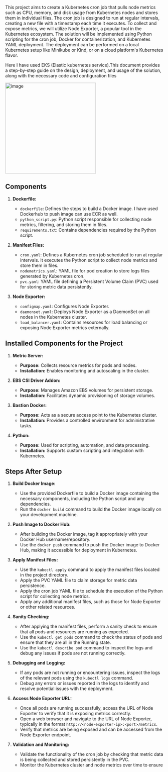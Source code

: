 This project aims to create a Kubernetes cron job that pulls node metrics such as CPU, memory, and disk usage from Kubernetes nodes and stores them in individual files. The cron job is designed to run at regular intervals,
creating a new file with a timestamp each time it executes. To collect and expose metrics, we will utilize Node Exporter, a popular tool in the Kubernetes ecosystem. The solution will be implemented using Python scripting for the cron job, Docker for containerization, and Kubernetes YAML deployment. The deployment can be performed on a local Kubernetes setup like Minikube or Kind, or on a cloud platform's Kubernetes flavor.

Here I have used EKS (Elastic kubernetes service).This document provides a step-by-step guide on the design, deployment, and usage of the solution, along with the necessary code and configuration files

<img width="289" alt="image" src="https://github.com/ali509/EKS-node-metrics-analysis/assets/39634565/93518bb0-7d43-468b-a271-ae9ede4fb7f5">

## Components

1. **Dockerfile:**
   - `dockerfile`: Defines the steps to build a Docker image. I have used Dockerhub to push image can use ECR as well.
   - `python_script.py`: Python script responsible for collecting node metrics, filtering, and storing them in files.
   - `requirements.txt`: Contains dependencies required by the Python script.

2. **Manifest Files:**
   - `cron.yaml`: Defines a Kubernetes cron job scheduled to run at regular intervals. It executes the Python script to collect node metrics and store them in files.
   - `nodemetrics.yaml`: YAML file for pod creation to store logs files generated by Kubernetes cron.
   - `pvc.yaml`: YAML file defining a Persistent Volume Claim (PVC) used for storing metric data persistently.

3. **Node Exporter:**
   - `configmap.yaml`: Configures Node Exporter.
   - `daemonset.yaml`: Deploys Node Exporter as a DaemonSet on all nodes in the Kubernetes cluster.
   - `load_balancer.yaml`: Contains resources for load balancing or exposing Node Exporter metrics externally.

## Installed Components for the Project

1. **Metric Server:**
   - **Purpose:** Collects resource metrics for pods and nodes.
   - **Installation:** Enables monitoring and autoscaling in the cluster.

2. **EBS CSI Driver Addon:**
   - **Purpose:** Manages Amazon EBS volumes for persistent storage.
   - **Installation:** Facilitates dynamic provisioning of storage volumes.

3. **Bastion Docker:**
   - **Purpose:** Acts as a secure access point to the Kubernetes cluster.
   - **Installation:** Provides a controlled environment for administrative tasks.

4. **Python:**
   - **Purpose:** Used for scripting, automation, and data processing.
   - **Installation:** Supports custom scripting and integration with Kubernetes.

## Steps After Setup

1. **Build Docker Image:**
   - Use the provided Dockerfile to build a Docker image containing the necessary components, including the Python script and any dependencies.
   - Run the `docker build` command to build the Docker image locally on your development machine.

2. **Push Image to Docker Hub:**
   - After building the Docker image, tag it appropriately with your Docker Hub username/repository.
   - Use the `docker push` command to push the Docker image to Docker Hub, making it accessible for deployment in Kubernetes.

3. **Apply Manifest Files:**
   - Use the `kubectl apply` command to apply the manifest files located in the project directory.
   - Apply the PVC YAML file to claim storage for metric data persistence.
   - Apply the cron job YAML file to schedule the execution of the Python script for collecting node metrics.
   - Apply any additional manifest files, such as those for Node Exporter or other related resources.

4. **Sanity Checking:**
   - After applying the manifest files, perform a sanity check to ensure that all pods and resources are running as expected.
   - Use the `kubectl get pods` command to check the status of pods and ensure that they are all in the Running state.
   - Use the `kubectl describe pod` command to inspect the logs and debug any issues if pods are not running correctly.

5. **Debugging and Logging:**
   - If any pods are not running or encountering issues, inspect the logs of the relevant pods using the `kubectl logs` command.
   - Debug any errors or issues reported in the logs to identify and resolve potential issues with the deployment.

6. **Access Node Exporter URL:**
   - Once all pods are running successfully, access the URL of Node Exporter to verify that it is exposing metrics correctly.
   - Open a web browser and navigate to the URL of Node Exporter, typically in the format `http://<node-exporter-ip>:<port>/metrics`.
   - Verify that metrics are being exposed and can be accessed from the Node Exporter endpoint.

7. **Validation and Monitoring:**
   - Validate the functionality of the cron job by checking that metric data is being collected and stored persistently in the PVC.
   - Monitor the Kubernetes cluster and node metrics over time to ensure
